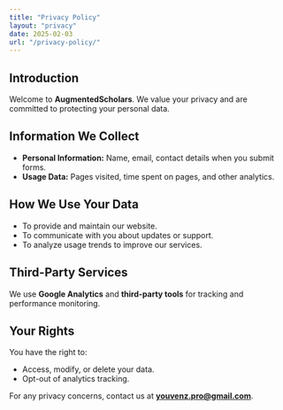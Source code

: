 ```yaml
---
title: "Privacy Policy"
layout: "privacy"
date: 2025-02-03
url: "/privacy-policy/"
---
```

## Introduction
Welcome to **AugmentedScholars**. We value your privacy and are committed to protecting your personal data.

## Information We Collect
- **Personal Information:** Name, email, contact details when you submit forms.
- **Usage Data:** Pages visited, time spent on pages, and other analytics.

## How We Use Your Data
- To provide and maintain our website.
- To communicate with you about updates or support.
- To analyze usage trends to improve our services.

## Third-Party Services
We use **Google Analytics** and **third-party tools** for tracking and performance monitoring.

## Your Rights
You have the right to:
- Access, modify, or delete your data.
- Opt-out of analytics tracking.

For any privacy concerns, contact us at **youvenz.pro@gmail.com**.
